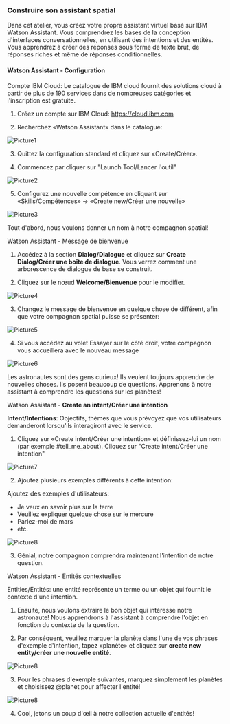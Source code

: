 ### Construire son assistant spatial ###

Dans cet atelier, vous créez votre propre assistant virtuel basé sur IBM Watson Assistant. Vous comprendrez les bases de la conception d'interfaces conversationnelles, en utilisant des intentions et des entités. 
Vous apprendrez à créer des réponses sous forme de texte brut, de réponses riches et même de réponses conditionnelles.

#### Watson Assistant - Configuration ####

Compte IBM Cloud: Le catalogue de IBM cloud fournit des solutions cloud à partir de plus de 190 services dans de nombreuses catégories et l'inscription est gratuite.

1. Créez un compte sur IBM Cloud: https://cloud.ibm.com

2. Recherchez «Watson Assistant» dans le catalogue:

![Picture1](https://github.com/vperrinfr/ptech_IBMFR/blob/master/images/Picture1.png)

3. Quittez la configuration standard et cliquez sur «Create/Créer».

4. Commencez par cliquer sur "Launch Tool/Lancer l'outil"

![Picture2](https://github.com/vperrinfr/ptech_IBMFR/blob/master/images/Picture2.png)

5. Configurez une nouvelle compétence en cliquant sur «Skills/Compétences» -> «Create new/Créer une nouvelle»

![Picture3](https://github.com/vperrinfr/ptech_IBMFR/blob/master/images/Picture3.png)

Tout d'abord, nous voulons donner un nom à notre compagnon spatial!

Watson Assistant - Message de bienvenue

1. Accédez à la section **Dialog/Dialogue** et cliquez sur **Create Dialog/Créer une boîte de dialogue**. Vous verrez comment une arborescence de dialogue de base se construit.

2. Cliquez sur le nœud **Welcome/Bienvenue** pour le modifier.

![Picture4](https://github.com/vperrinfr/ptech_IBMFR/blob/master/images/Picture4.png)

3. Changez le message de bienvenue en quelque chose de différent, afin que votre compagnon spatial puisse se présenter:

![Picture5](https://github.com/vperrinfr/ptech_IBMFR/blob/master/images/Picture5.png)

4. Si vous accédez au volet Essayer sur le côté droit, votre compagnon vous accueillera avec le nouveau message

![Picture6](https://github.com/vperrinfr/ptech_IBMFR/blob/master/images/Picture6.png)

Les astronautes sont des gens curieux!
Ils veulent toujours apprendre de nouvelles choses. Ils posent beaucoup de questions. Apprenons à notre assistant à comprendre les questions sur les planètes!

Watson Assistant - **Create an intent/Créer une intention**

**Intent/Intentions**: Objectifs, thèmes que vous prévoyez que vos utilisateurs demanderont lorsqu'ils interagiront avec le service.

1. Cliquez sur «Create intent/Créer une intention» et définissez-lui un nom (par exemple #tell_me_about). Cliquez sur "Create intent/Créer une intention"

![Picture7](https://github.com/vperrinfr/ptech_IBMFR/blob/master/images/Picture7.png)

2. Ajoutez plusieurs exemples différents à cette intention:

Ajoutez des exemples d'utilisateurs:
- Je veux en savoir plus sur la terre
- Veuillez expliquer quelque chose sur le mercure
- Parlez-moi de mars
- etc.

![Picture8](https://github.com/vperrinfr/ptech_IBMFR/blob/master/images/Picture8.png)

3. Génial, notre compagnon comprendra maintenant l'intention de notre question.

Watson Assistant - Entités contextuelles

Entities/Entités: une entité représente un terme ou un objet qui fournit le contexte d'une intention.

1. Ensuite, nous voulons extraire le bon objet qui intéresse notre astronaute! Nous apprendrons à l'assistant à comprendre l'objet en fonction du contexte de la question.

2. Par conséquent, veuillez marquer la planète dans l'une de vos phrases d'exemple d'intention, tapez «planète» et cliquez sur **create new entity/créer une nouvelle entité**.

![Picture8](https://github.com/vperrinfr/ptech_IBMFR/blob/master/images/Picture9.png)

3. Pour les phrases d'exemple suivantes, marquez simplement les planètes et choisissez @planet pour affecter l'entité!

![Picture8](https://github.com/vperrinfr/ptech_IBMFR/blob/master/images/Picture10.png)

4. Cool, jetons un coup d'œil à notre collection actuelle d'entités!
